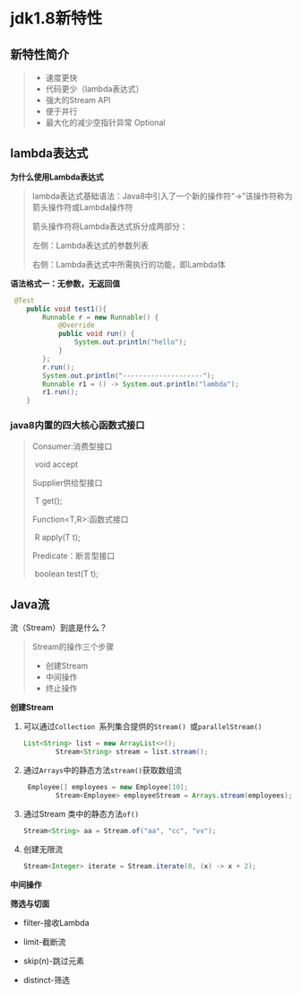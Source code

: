 # jdk1.8新特性

## 新特性简介

> - 速度更快
> - 代码更少（lambda表达式）
> - 强大的Stream API
> - 便于并行
> - 最大化的减少空指针异常 Optional

## lambda表达式

**为什么使用Lambda表达式**

> lambda表达式基础语法：Java8中引入了一个新的操作符“->”该操作符称为箭头操作符或Lambda操作符
>
> 箭头操作符将Lambda表达式拆分成两部分：
>
> 左侧：Lambda表达式的参数列表
>
> 右侧：Lambda表达式中所需执行的功能，即Lambda体

**语法格式一：无参数，无返回值**

```java
 @Test
    public void test1(){
        Runnable r = new Runnable() {
            @Override
            public void run() {
                System.out.println("hello");
            }
        };
        r.run();
        System.out.println("--------------------");
        Runnable r1 = () -> System.out.println("lambda");
        r1.run();
    }
```

### java8内置的四大核心函数式接口

> Consumer<T>:消费型接口
>
> ​			void accept
>
> Supplier<T>供给型接口
>
> ​			T get();
>
> Function<T,R>:函数式接口
>
> ​			R apply(T t);
>
> Predicate<T>：断言型接口
>
> ​			boolean test(T t);

## Java流

流（Stream）到底是什么？



> Stream的操作三个步骤
>
> - 创建Stream
> - 中间操作
> - 终止操作



**创建Stream**

1. 可以通过`Collection `系列集合提供的`Stream() `或`parallelStream()`

   ```java
   List<String> list = new ArrayList<>();
           Stream<String> stream = list.stream();
   ```

2. 通过`Arrays`中的静态方法`stream()`获取数组流

   ```java
    Employee[] employees = new Employee[10];
           Stream<Employee> employeeStream = Arrays.stream(employees);
   ```

3. 通过Stream 类中的静态方法`of()`

   ```java
   Stream<String> aa = Stream.of("aa", "cc", "vv");
   ```

4. 创建无限流

   ```java
   Stream<Integer> iterate = Stream.iterate(0, (x) -> x + 2);
   ```

**中间操作**

 **筛选与切面**

- filter-接收Lambda

- limit-截断流
- skip(n)-跳过元素
- distinct-筛选

